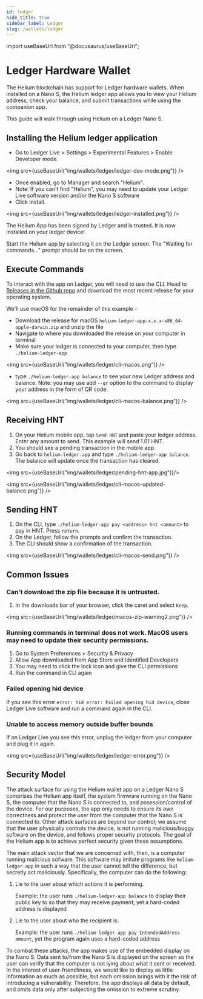 ```yaml
---
id: ledger
hide_title: true
sidebar_label: Ledger
slug: /wallets/ledger
---
```


import useBaseUrl from "@docusaurus/useBaseUrl";

# Ledger Hardware Wallet

The Helium blockchain has support for Ledger hardware wallets. When installed on
a Nano S, the Helium ledger app allows you to view your Helium address, check
your balance, and submit transactions while using the companion app.

This guide will walk through using Helium on a Ledger Nano S.

## Installing the Helium ledger application

- Go to Ledger Live &gt; Settings &gt; Experimental Features &gt; Enable
  Developer mode.

<img src={useBaseUrl("img/wallets/ledger/ledger-dev-mode.png")} />

- Once enabled, go to Manager and search "Helium".
- Note: If you can't find "Helium", you may need to update your Ledger Live
  software version and/or the Nano S software
- Click Install.

<img src={useBaseUrl("img/wallets/ledger/ledger-installed.png")} />

The Helium App has been signed by Ledger and is trusted. It is now installed on
your ledger device!

Start the Helium app by selecting it on the Ledger screen. The "Waiting for
commands..." prompt should be on the screen.

## Execute Commands

To interact with the app on Ledger, you will need to use the CLI. Head to
[Releases in the Github repo](https://github.com/helium/helium-ledger-app/releases)
and download the most recent release for your operating system.

We'll use macOS for the remainder of this example -

- Download the release for macOS
  `helium-ledger-app-x.x.x-x86_64-apple-darwin.zip` and unzip the file
- Navigate to where you downloaded the release on your computer in terminal
- Make sure your ledger is connected to your computer, then type
  `./helium-ledger-app`

<img src={useBaseUrl("img/wallets/ledger/cli-macos.png")} />

- type `./helium-ledger-app balance` to see your new Ledger address and balance.
  Note: you may use add `--qr` option to the command to display your address in
  the form of QR code.

<img src={useBaseUrl("img/wallets/ledger/cli-macos-balance.png")} />

## Receiving HNT

1. On your Helium mobile app, tap `Send HNT` and paste your ledger address.
   Enter any amount to send. This example will send 1.01 HNT.
2. You should see a pending transaction in the mobile app.
3. Go back to `helium-ledger-app` and type `./helium-ledger-app balance`. The
   balance will update once the transaction has cleared.

<img src={useBaseUrl("img/wallets/ledger/pending-hnt-app.jpg")}/>

<img src={useBaseUrl("img/wallets/ledger/cli-macos-updated-balance.png")} />

## Sending HNT

1. On the CLI, type `./helium-ledger-app pay <address> hnt <amount>` to pay in
   HNT. Press `return`.
2. On the Ledger, follow the prompts and confirm the transaction.
3. The CLI should show a confirmation of the transaction.

<img src={useBaseUrl("img/wallets/ledger/cli-macos-send.png")} />

## Common Issues

### Can't download the zip file because it is untrusted.

1. In the downloads bar of your browser, click the caret and select `Keep`.

<img src={useBaseUrl("img/wallets/ledger/macos-zip-warning2.png")} />

### Running commands in terminal does not work. MacOS users may need to update their security permissions.

1. Go to System Preferences &gt; Security & Privacy
2. Allow App downloaded from App Store and Identified Developers
3. You may need to click the lock icon and give the CLI permissions
4. Run the command in CLI again

### Failed opening hid device

If you see this error `error: hid error: Failed opening hid device`, close
Ledger Live software and run a command again in the CLI.

### Unable to access memory outside buffer bounds

If on Ledger Live you see this error, unplug the ledger from your computer and
plug it in again.

<img src={useBaseUrl("img/wallets/ledger/ledger-error.png")} />

## Security Model

The attack surface for using the Helium wallet app on a Ledger Nano S comprises
the Helium app itself, the system firmware running on the Nano S, the computer
that the Nano S is connected to, and posession/control of the device. For our
purposes, the app only needs to ensure its own correctness and protect the user
from the computer that the Nano S is connected to. Other attack surfaces are
beyond our control; we assume that the user physically controls the device, is
not running malicious/buggy software on the device, and follows proper security
protocols. The goal of the Helium app is to achieve perfect security given these
assumptions.

The main attack vector that we are concerned with, then, is a computer running
malicious sofware. This software may imitate programs like `helium-ledger-app`
in such a way that the user cannot tell the difference, but secretly act
maliciously. Specifically, the computer can do the following:

1. Lie to the user about which actions it is performing.

   Example: the user runs `./helium-ledger-app balance` to display their public
   key to so that they may receive payment; yet a hard-coded address is
   displayed

2. Lie to the user about who the recipient is.

   Example: the user runs `./helium-ledger-app pay IntendedAddress amount`, yet
   the program again uses a hard-coded address

To combat these attacks, the app makes use of the embedded display on the Nano
S. Data sent to/from the Nano S is displayed on the screen so the user can
verify that the computer is not lying about what it sent or received. In the
interest of user-friendliness, we would like to display as little information as
much as possible, but each omission brings with it the risk of introducing a
vulnerability. Therefore, the app displays all data by default, and omits data
only after subjecting the omission to extreme scrutiny.

